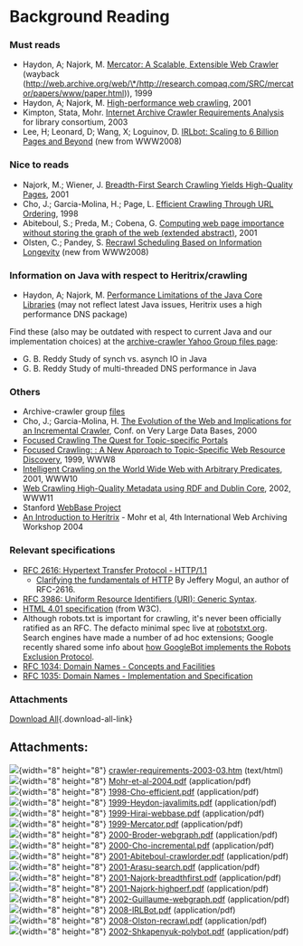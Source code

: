 # Background Reading

### Must reads

-   Haydon, A; Najork, M. [Mercator: A Scalable, Extensible Web
    Crawler](http://www.research.compaq.com/SRC/mercator/papers/www/paper.html)
    (wayback
    (http://web.archive.org/web/\*/http://research.compaq.com/SRC/mercator/papers/www/paper.html)),
    1999
-   Haydon, A; Najork, M. [High-performance web
    crawling](http://gatekeeper.research.compaq.com/pub/DEC/SRC/research-reports/abstracts/src-rr-173.html),
    2001
-   Kimpton, Stata, Mohr. [Internet Archive Crawler Requirements
    Analysis](Internet%20Archive%20Crawler%20Requirements%20Analysis)
    for library consortium, 2003
-   Lee, H; Leonard, D; Wang, X; Loguinov, D. [IRLbot: Scaling to 6
    Billion Pages and
    Beyond](http://irl.cs.tamu.edu/people/hsin-tsang/papers/www2008.pdf)
    (new from WWW2008)

### Nice to reads

-   Najork, M.; Wiener, J. [Breadth-First Search Crawling Yields
    High-Quality Pages](http://www10.org/cdrom/papers/208/), 2001
-   Cho, J.; Garcia-Molina, H.; Page, L. [Efficient Crawling Through URL
    Ordering](http://dbpubs.stanford.edu:8090/pub/1998-51), 1998
-   Abiteboul, S.; Preda, M.; Cobena, G. [Computing web page importance
    without storing the graph of the web (extended
    abstract)](http://groups.yahoo.com/group/archive-crawler/files/xyleme-crawlorder.pdf),
    2001
-   Olsten, C.; Pandey, S. [Recrawl Scheduling Based on Information
    Longevity](http://www.cs.cmu.edu/~spandey/www08.pdf) (new from
    WWW2008)

### Information on Java with respect to Heritrix/crawling

-   Haydon, A; Najork, M. [Performance Limitations of the Java Core
    Libraries](http://www.research.compaq.com/SRC/mercator/papers/Java99/final.html)
    (may not reflect latest Java issues, Heritrix uses a high
    performance DNS package)

Find these (also may be outdated with respect to current Java and our
implementation choices) at the [archive-crawler Yahoo Group files
page](http://tech.groups.yahoo.com/group/archive-crawler/files/):

-   G. B. Reddy Study of synch vs. asynch IO in Java
-   G. B. Reddy Study of multi-threaded DNS performance in Java

### Others

-   Archive-crawler group
    [files](http://tech.groups.yahoo.com/group/archive-crawler/files/)
-   Cho, J.; Garcia-Molina, H. [The Evolution of the Web and
    Implications for an Incremental
    Crawler](http://scholar.google.com/scholar?hl=en&lr=&safe=off&client=firefox-a&q=author%3A%22Cho%22+intitle%3A%22The+evolution+of+the+web+and+implications+for+an+incremental+crawler%22+&btnG=Search),
    Conf. on Very Large Data Bases, 2000
-   [Focused Crawling The Quest for Topic-specific
    Portals](http://www.cs.berkeley.edu/~soumen/focus/)
-   [Focused Crawling: : A New Approach to Topic-Specific Web Resource
    Discovery](http://www8.org/w8-papers/5a-search-query/crawling/),
    1999, WWW8
-   [Intelligent Crawling on the World Wide Web with Arbitrary
    Predicates](http://www10.org/cdrom/papers/110/), 2001, WWW10
-   [Web Crawling High-Quality Metadata using RDF and Dublin
    Core](http://www2002.org/CDROM/alternate/747/), 2002, WWW11
-   Stanford [WebBase
    Project](http://www-diglib.stanford.edu/~testbed/doc2/WebBase/)
-   [An Introduction to
    Heritrix](http://webteam.archive.org/confluence/download/attachments/5441/Mohr-et-al-2004.pdf) -
    Mohr et al, 4th International Web Archiving Workshop 2004

### Relevant specifications

-   [RFC 2616: Hypertext Transfer Protocol -
    HTTP/1.1](http://www.ietf.org/rfc/rfc2616.txt)
    -   [Clarifying the fundamentals of
        HTTP](http://www2002.org/CDROM/refereed/444/) By Jeffery Mogul,
        an author of RFC-2616.
-   [RFC 3986: Uniform Resource Identifiers (URI): Generic
    Syntax](http://www.rfc.net/rfc3986.html).
-   [HTML 4.01 specification](http://www.w3.org/TR/html401/) (from W3C).
-   Although robots.txt is important for crawling, it's never been
    officially ratified as an RFC. The defacto minimal spec live at
    [robotstxt.org](http://robotstxt.org). Search engines have made a
    number of ad hoc extensions; Google recently shared some info about
    [how GoogleBot implements the Robots Exclusion
    Protocol](http://googlewebmastercentral.blogspot.com/2008/06/improving-on-robots-exclusion-protocol.html).
-   [RFC 1034: Domain Names - Concepts and
    Facilities](ftp://ftp.rfc-editor.org/in-notes/rfc1034.txt)
-   [RFC 1035: Domain Names - Implementation and
    Specification](ftp://ftp.rfc-editor.org/in-notes/rfc1035.txt)

### Attachments

[Download
All](/wiki/download/all_attachments?pageId=5441 "Download all the latest versions of attachments on this page as single zip file."){.download-all-link}

## Attachments:

![](images/icons/bullet_blue.gif){width="8" height="8"}
[crawler-requirements-2003-03.htm](attachments/5441/90997065.htm)
(text/html)  
![](images/icons/bullet_blue.gif){width="8" height="8"}
[Mohr-et-al-2004.pdf](attachments/5441/560.pdf) (application/pdf)  
![](images/icons/bullet_blue.gif){width="8" height="8"}
[1998-Cho-efficient.pdf](attachments/5441/786450.pdf)
(application/pdf)  
![](images/icons/bullet_blue.gif){width="8" height="8"}
[1999-Heydon-javalimits.pdf](attachments/5441/786451.pdf)
(application/pdf)  
![](images/icons/bullet_blue.gif){width="8" height="8"}
[1999-Hirai-webbase.pdf](attachments/5441/786452.pdf)
(application/pdf)  
![](images/icons/bullet_blue.gif){width="8" height="8"}
[1999-Mercator.pdf](attachments/5441/786453.pdf) (application/pdf)  
![](images/icons/bullet_blue.gif){width="8" height="8"}
[2000-Broder-webgraph.pdf](attachments/5441/786454.pdf)
(application/pdf)  
![](images/icons/bullet_blue.gif){width="8" height="8"}
[2000-Cho-incremental.pdf](attachments/5441/786455.pdf)
(application/pdf)  
![](images/icons/bullet_blue.gif){width="8" height="8"}
[2001-Abiteboul-crawlorder.pdf](attachments/5441/786456.pdf)
(application/pdf)  
![](images/icons/bullet_blue.gif){width="8" height="8"}
[2001-Arasu-search.pdf](attachments/5441/786457.pdf) (application/pdf)  
![](images/icons/bullet_blue.gif){width="8" height="8"}
[2001-Najork-breadthfirst.pdf](attachments/5441/786458.pdf)
(application/pdf)  
![](images/icons/bullet_blue.gif){width="8" height="8"}
[2001-Najork-highperf.pdf](attachments/5441/786459.pdf)
(application/pdf)  
![](images/icons/bullet_blue.gif){width="8" height="8"}
[2002-Guillaume-webgraph.pdf](attachments/5441/786460.pdf)
(application/pdf)  
![](images/icons/bullet_blue.gif){width="8" height="8"}
[2008-IRLBot.pdf](attachments/5441/786461.pdf) (application/pdf)  
![](images/icons/bullet_blue.gif){width="8" height="8"}
[2008-Olston-recrawl.pdf](attachments/5441/786462.pdf)
(application/pdf)  
![](images/icons/bullet_blue.gif){width="8" height="8"}
[2002-Shkapenyuk-polybot.pdf](attachments/5441/786463.pdf)
(application/pdf)  

